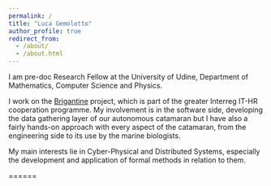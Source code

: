 ```yaml
---
permalink: /
title: "Luca Gemolotto"
author_profile: true
redirect_from: 
  - /about/
  - /about.html
---
```


I am pre-doc Research Fellow at the University of Udine, Department of Mathematics, Computer Science and Physics.

I work on the [Brigantine](https://www.italy-croatia.eu/web/brigantine) project, which is part of the greater Interreg IT-HR cooperation programme. My involvement is in the software side, developing the data gathering layer of our autonomous catamaran but I have also a fairly hands-on approach with every aspect of the catamaran, from the engineering side to its use by the marine biologists.

My main interests lie in Cyber-Physical and Distributed Systems, especially the development and application of formal methods in relation to them.

======
